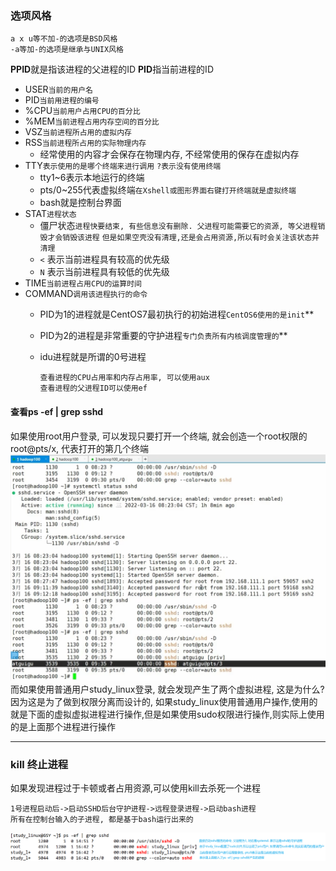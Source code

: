 ### 选项风格
    a x u等不加-的选项是BSD风格
    -a等加-的选项是继承与UNIX风格
    
**PPID**就是指该进程的父进程的ID
**PID**指当前进程的ID
- USER`当前的用户名`
- PID`当前用进程的编号`
- %CPU`当前用户占用CPU的百分比`
- %MEM`当前进程占用内存空间的百分比`
- VSZ`当前进程所占用的虚拟内存`
- RSS`当前进程所占用的实际物理内存`
  - 经常使用的内容才会保存在物理内存, 不经常使用的保存在虚拟内存
- TTY`表示使用的是哪个终端来进行调用` `?表示没有使用终端`
  - tty1~6表示本地运行的终端
  - pts/0~255代表虚拟终端`在Xshell或图形界面右键打开终端就是虚拟终端`
  - bash就是控制台界面
- STAT`进程状态`
  - 僵尸状态`进程快要结束, 有些信息没有删除. 父进程可能需要它的资源, 等父进程销毁才会销毁该进程` `但是如果空壳没有清理,还是会占用资源,所以有时会关注该状态并清理`
  - `<` 表示当前进程具有较高的优先级
  - `N` 表示当前进程具有较低的优先级
- TIME`当前进程占用CPU的运算时间`
- COMMAND`调用该进程执行的命令`
  - PID为1的进程就是CentOS7最初执行的初始进程`CentOS6使用的是init`**
  - PID为2的进程是非常重要的守护进程`专门负责所有内核调度管理的`**
  - idu进程就是所谓的0号进程


        查看进程的CPU占用率和内存占用率, 可以使用aux
        查看进程的父进程ID可以使用ef
#### 查看ps -ef | grep sshd
如果使用root用户登录, 可以发现只要打开一个终端, 就会创造一个root权限的root@pts/x, 代表打开的第几个终端
![imag](Snipaste_2023-10-03_17-58-06.png)
而如果使用普通用户study_linux登录, 就会发现产生了两个虚拟进程, 这是为什么?\
因为这是为了做到权限分离而设计的, 如果study_linux使用普通用户操作,使用的就是下面的虚拟虚拟进程进行操作,但是如果使用sudo权限进行操作,则实际上使用的是上面那个进程进行操作

---
### kill 终止进程
如果发现进程过于卡顿或者占用资源,可以使用kill去杀死一个进程

    1号进程启动后->启动SSHD后台守护进程->远程登录进程->启动bash进程
    所有在控制台输入的子进程, 都是基于bash运行出来的

![imag](Snipaste_2023-10-04_16-47-45.png)